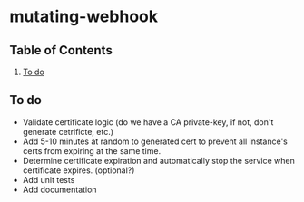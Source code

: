 # mutating-webhook

## Table of Contents

1. [To do](#to-do)

## To do

* Validate certificate logic (do we have a CA private-key, if not, don't generate cetrificte, etc.)
* Add 5-10 minutes at random to generated cert to prevent all instance's certs from expiring at the same time.
* Determine certificate expiration and automatically stop the service when certificate expires. (optional?)
* Add unit tests
* Add documentation